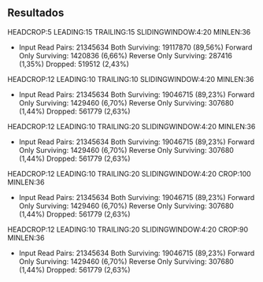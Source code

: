 ## Resultados 

HEADCROP:5 LEADING:15 TRAILING:15 SLIDINGWINDOW:4:20 MINLEN:36<br>
- Input Read Pairs: 21345634 Both Surviving: 19117870 (89,56%) Forward Only Surviving: 1420836 (6,66%) Reverse Only Surviving: 287416 (1,35%) Dropped: 519512 (2,43%)
  
HEADCROP:12 LEADING:10 TRAILING:10 SLIDINGWINDOW:4:20 MINLEN:36<br>
- Input Read Pairs: 21345634 Both Surviving: 19046715 (89,23%) Forward Only Surviving: 1429460 (6,70%) Reverse Only Surviving: 307680 (1,44%) Dropped: 561779 (2,63%)

HEADCROP:12 LEADING:10 TRAILING:20 SLIDINGWINDOW:4:20 MINLEN:36<br>
- Input Read Pairs: 21345634 Both Surviving: 19046715 (89,23%) Forward Only Surviving: 1429460 (6,70%) Reverse Only Surviving: 307680 (1,44%) Dropped: 561779 (2,63%)

HEADCROP:12 LEADING:10 TRAILING:20 SLIDINGWINDOW:4:20 CROP:100 MINLEN:36<br>
- Input Read Pairs: 21345634 Both Surviving: 19046715 (89,23%) Forward Only Surviving: 1429460 (6,70%) Reverse Only Surviving: 307680 (1,44%) Dropped: 561779 (2,63%)
 
HEADCROP:12 LEADING:10 TRAILING:20 SLIDINGWINDOW:4:20 CROP:90 MINLEN:36<br>
- Input Read Pairs: 21345634 Both Surviving: 19046715 (89,23%) Forward Only Surviving: 1429460 (6,70%) Reverse Only Surviving: 307680 (1,44%) Dropped: 561779 (2,63%)


